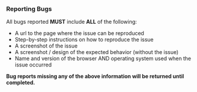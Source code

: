 

### Reporting Bugs

All bugs reported **MUST** include **ALL** of the following:

* A url to the page where the issue can be reproduced  
* Step-by-step instructions on how to reproduce the issue  
* A screenshot of the issue  
* A screenshot / design of the expected behavior (without the issue)  
* Name and version of the browser AND operating system used when the issue occurred

**Bug reports missing any of the above information will be returned until completed.**